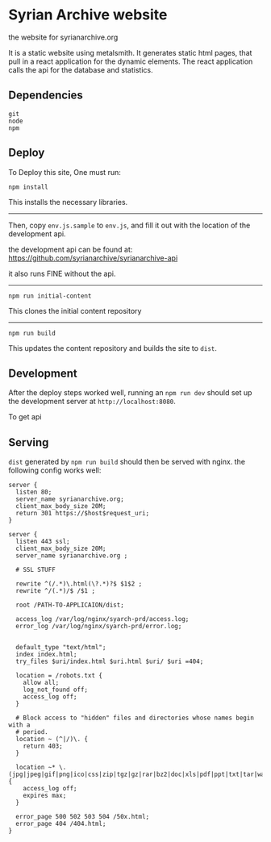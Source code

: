 # Syrian Archive website

the website for syrianarchive.org

It is a static website using metalsmith.  It generates static html pages, that pull in a react application for the dynamic elements.  The react application calls the api for the database and statistics.

## Dependencies

```
git
node
npm
```

## Deploy

To Deploy this site, One must run:

```
npm install
```

This installs the necessary libraries.

----------------------

Then, copy `env.js.sample` to `env.js`, and fill it out with the location of the development api.

the development api can be found at: https://github.com/syrianarchive/syrianarchive-api

it also runs FINE without the api.

-------------------------------------

```
npm run initial-content
```

This clones the initial content repository

------------------------------------

```
npm run build
```

This updates the content repository and builds the site to `dist`.

## Development

After the deploy steps worked well, running an `npm run dev`  should set up the development server at `http://localhost:8080`.

To get api

## Serving

`dist` generated by `npm run build` should then be served with nginx.  the following config works well:

```
server {
  listen 80;
  server_name syrianarchive.org;
  client_max_body_size 20M;
  return 301 https://$host$request_uri;
}

server {
  listen 443 ssl;
  client_max_body_size 20M;
  server_name syrianarchive.org ;

  # SSL STUFF

  rewrite ^(/.*)\.html(\?.*)?$ $1$2 ;
  rewrite ^/(.*)/$ /$1 ;

  root /PATH-TO-APPLICAION/dist;

  access_log /var/log/nginx/syarch-prd/access.log;
  error_log /var/log/nginx/syarch-prd/error.log;


  default_type "text/html";
  index index.html;
  try_files $uri/index.html $uri.html $uri/ $uri =404;

  location = /robots.txt {
    allow all;
    log_not_found off;
    access_log off;
  }

  # Block access to "hidden" files and directories whose names begin with a
  # period.
  location ~ (^|/)\. {
    return 403;
  }

  location ~* \.(jpg|jpeg|gif|png|ico|css|zip|tgz|gz|rar|bz2|doc|xls|pdf|ppt|txt|tar|wav|bmp|rtf|js|mp3|avi|mov|flv|swf|woff|ttf|html)$ {
    access_log off;
    expires max;
  }

  error_page 500 502 503 504 /50x.html;
  error_page 404 /404.html;
}
```
